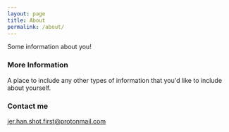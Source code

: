 ```yaml
---
layout: page
title: About
permalink: /about/
---
```


Some information about you!

### More Information

A place to include any other types of information that you'd like to include about yourself.

### Contact me

[jer.han.shot.first@protonmail.com](mailto:jer.han.shot.first@protonmail.com)
